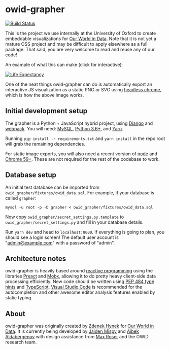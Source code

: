 # owid-grapher

[![Build Status](https://travis-ci.org/owid/owid-grapher.svg?branch=master)](https://travis-ci.org/owid/owid-grapher)

This is the project we use internally at the University of Oxford to create embeddable visualizations for [Our World in Data](https://ourworldindata.org). Note that it is not yet a mature OSS project and may be difficult to apply elsewhere as a full package. That said, you are very welcome to read and reuse any of our code!

An example of what this can make (click for interactive):

[![Life Expectancy](https://ourworldindata.org/grapher/life-expectancy.png?tab=map)](https://ourworldindata.org/grapher/life-expectancy?tab=map)

One of the neat things owid-grapher can do is automatically export an interactive JS visualization as a static PNG or SVG using [headless chrome](https://developers.google.com/web/updates/2017/04/headless-chrome), which is how the above image works.

## Initial development setup

The grapher is a Python + JavaScript hybrid project, using [Django](https://www.djangoproject.com/) and [webpack](https://webpack.github.io/). You will need: [MySQL](https://www.mysql.com/), [Python 3.6+](https://www.python.org/downloads/), and [Yarn](https://yarnpkg.com/en/).

Running `pip install -r requirements.txt` and `yarn install` in the repo root will grab the remaining dependencies.

For static image exports, you will also need a recent version of [node](https://nodejs.org/en/) and [Chrome 59+](https://developers.google.com/web/updates/2017/04/headless-chrome). These are not required for the rest of the codebase to work.

## Database setup

An initial test database can be imported from `owid_grapher/fixtures/owid_data.sql`. For example, if your database is called `grapher`:

`mysql -u root -p -D grapher < owid_grapher/fixtures/owid_data.sql`	

Now copy `owid_grapher/secret_settings.py.template` to `owid_grapher/secret_settings.py` and fill in your database details.

Run `yarn dev` and head to `localhost:8000`. If everything is going to plan, you should see a login screen! The default user account is "admin@example.com" with a password of "admin".

## Architecture notes

owid-grapher is heavily based around [reactive programming](https://en.wikipedia.org/wiki/Reactive_programming) using the libraries [Preact](http://github.com/developit/preact) and [Mobx](http://github.com/mobxjs/mobx), allowing it to do pretty heavy client-side data processing efficiently. New code should be written using [PEP 484 type hints](https://www.python.org/dev/peps/pep-0484/) and [TypeScript](https://www.typescriptlang.org/). [Visual Studio Code](https://code.visualstudio.com/) is recommended for the autocompletion and other awesome editor analysis features enabled by static typing.

## About

owid-grapher was originally created by [Zdenek Hynek](https://github.com/zdenekhynek) for [Our World in Data](https://ourworldindata.org). It is currently being developed by [Jaiden Mispy](http://github.com/mispy) and [Aibek Aldabergenov](https://github.com/aaldaber) with design assistance from [Max Roser](http://maxroser.com/) and the OWID research team.
